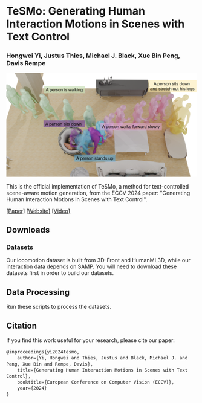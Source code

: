# TeSMo: Generating Human Interaction Motions in Scenes with Text Control
### Hongwei Yi, Justus Thies, Michael J. Black, Xue Bin Peng, Davis Rempe

<div float="center">
    <img src="assets/teaser.png" />
</div>

This is the official implementation of TeSMo, a method for text-controlled scene-aware motion generation, from the ECCV 2024 paper: "Generating Human Interaction Motions in Scenes with Text Control".

[[Paper]](https://arxiv.org/pdf/2404.10685) [[Website]](https://research.nvidia.com/labs/toronto-ai/tesmo/) [[Video]](https://www.youtube.com/watch?v=_3e5LRh9jVc)

## Downloads
### Datasets
Our locomotion dataset is built from 3D-Front and HumanML3D, while our interaction data depends on SAMP. You will need to download these datasets first in order to build our datasets.

## Data Processing
Run these scripts to process the datasets.


## Citation
If you find this work useful for your research, please cite our paper:
```
@inproceedings{yi2024tesmo,
    author={Yi, Hongwei and Thies, Justus and Black, Michael J. and Peng, Xue Bin and Rempe, Davis},
    title={Generating Human Interaction Motions in Scenes with Text Control},
    booktitle={European Conference on Computer Vision (ECCV)},
    year={2024}
}            
```